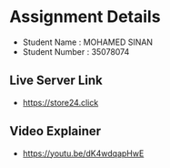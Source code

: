 # Assignment Details 
- Student Name : MOHAMED SINAN
- Student Number : 35078074
## Live Server Link
- https://store24.click
  
## Video Explainer
- https://youtu.be/dK4wdqapHwE
